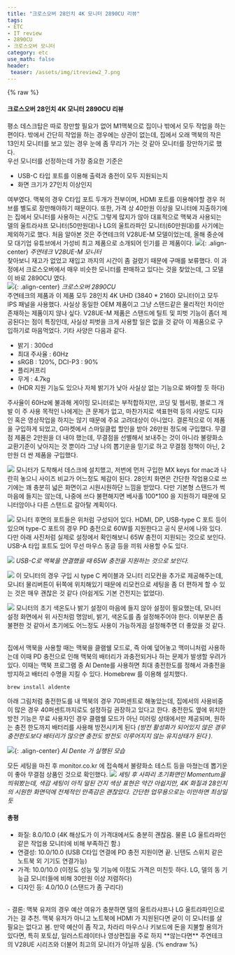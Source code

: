 ```yaml
---
title: "크로스오버 28인치 4K 모니터 2890CU 리뷰"
tags:
- ETC 
- IT review
- 2890CU
- 크로스오버 모니터
category: etc
use_math: false
header: 
 teaser: /assets/img/itreview2_7.png
---
```

{% raw %}
#### 크로스오버 28인치 4K 모니터 2890CU 리뷰
평소 데스크탑은 따로 장만할 필요가 없어 M1맥북으로 집이나 밖에서 모두 작업을 하는 편이다. 밖에서 간단히 작업을 하는 경우에는 상관이 없는데, 집에서 오래 맥북의 작은 13인치 모니터를 보고 있는 경우 눈에 좀 무리가 가는 것 같아 모니터를 장만하기로 했다.   
우선 모니터를 선정하는데 가장 중요한 기준은 
- USB-C 타입 포트를 이용해 출력과 충전이 모두 지원되는지
- 화면 크기가 27인치 이상인지 <br>

여부였다. 맥북의 경우 C타입 포트 두개가 전부이며, HDMI 포트를 이용해야할 경우 허브를 별도로 장만해야하기 때문이다. 또한, 가격 상 40만원 이상을 모니터에 지출하기에는 집에서 모니터를 사용하는 시간도 그렇게 많지가 않아 대표적으로 맥북과 사용되는 델의 울트라샤프 모니터(50만원대)나 LG의 울트라파인 모니터(60만원대)를 사기에는 제외하기로 했다. 처음 알아본 것은 주연테크의 V28UE-M 모델이었는데, 올해 중순에 모 대기업 유튜브에서 가성비 최고 제품으로 소개되어 인기를 끈 제품이다.
![](/assets/img/itreview2_0.png){: .align-center}
*주연테크 V28UE-M 모니터*     
찾아보니 재고가 없었고 재입고 까지의 시간이 좀 걸렸기 때문에 구매를 보류했다. 이 과정에서 크로스오버에서 매우 비슷한 모니터를 판매하고 있다는 것을 찾았는데, 그 모델이 바로 2890CU 였다.   
![](/assets/img/itreview2_1.png){: .align-center}
*크로스오버 2890CU*   
주연테크의 제품과 이 제품 모두 28인치 4K UHD (3840 * 2160) 모니터이고 모두 IPS 패널을 사용했다. 사실상 동일한 OEM 제품이고 그냥 스탠드같은 물리적인 차이만 존재하는 제품이지 않나 싶다. V28UE-M 제품은 스탠드에 틸트 및 피벗 기능이 좀더 제공된다는 점이 특징인데, 사실상 피벗을 크게 사용할 일은 없을 것 같아 이 제품으로 구입하기로 마음먹었다. 기타 사양은 다음과 같다.
- 밝기 : 300cd
- 최대 주사율 : 60Hz
- sRGB : 120%, DCI-P3 : 90%
- 플리커프리
- 무게 : 4.7kg 
- (HDR 지원 기능도 있으나 자체 밝기가 낮아 사실상 없는 기능으로 봐야할 듯 하다)

주사율이 60Hz에 불과해 게이밍 모니터로는 부적합하지만, 코딩 및 웹서핑, 블로그 개발 이 주 사용 목적인 나에게는 큰 문제가 없고, 마찬가지로 색표현력 등의 사양도 디자인 혹은 영상작업을 하지는 않기 때문에 주요 고려대상이 아니었다. 결론적으로 이 제품을 구입하게 되었고, G마켓에서 스마일클럽 할인을 받아 26만원 정도에 구입했다. 무결점 제품은 2만원을 더 내야 했는데, 무결점을 선별해서 보내주는 것이 아니라 불량화소 교환기준이 낮아지는 것 뿐이라 그냥 나의 뽑기운을 믿기로 하고 무결점 정책이 아닌, 2만원 더 싼 제품을 구입했다.   

![](/assets/img/itreview2_2.jpeg)
모니터가 도착해서 데스크에 설치했고, 저번에 먼저 구입한 MX keys for mac과 나란히 놓으니 사이즈 비교가 어느정도 체감이 된다. 28인치 화면은 간단한 작업용으로 쓰기에는 꽤 충분히 넓은 화면이고 시원시원하단 느낌을 받았다. 다만 기본형 스탠드가 썩 마음에 들지는 않는데, 나중에 쓰다 불편해지면 베사홀 100*100 을 지원하기 때문에 모니터암이나 다른 스탠드로 갈아탈 계획이다.   

![](/assets/img/itreview2_3.jpeg)
모니터 후면의 포트들은 위처럼 구성되어 있다. HDMI, DP, USB-type C 포트 등이 있으며 type-C 포트의 경우 PD 충전으로 60W를 지원한다고 공식 문서에 나와 있다. 다만 아래 사진처럼 실제로 설정에서 확인해보니 65W 충전이 지원되는 것으로 보인다. USB-A 타입 포트도 있어 무선 마우스 동글 등을 끼워 사용할 수도 있다.

![](/assets/img/itreview2_4.jpeg)
*USB-C로 맥북을 연결했을 때 65W 충전을 지원하는 것으로 보인다.*  


![](/assets/img/itreview2_5.jpeg)
이 모니터의 경우 구입 시 type C 케이블과 모니터 리모컨을 추가로 제공해주는데, 모니터 물리버튼이 뒤쪽에 위치해있기 때문에 리모컨으로 세팅을 좀 더 편하게 할 수 있는 것은 매우 괜찮은 것 같다 (아쉽게도 기본 건전지는 없었다).

![](/assets/img/itreview2_6.jpeg)
모니터의 초기 색온도나 밝기 설정이 마음에 들지 않아 설정이 필요했는데, 모니터 설정 화면에서 위 사진처럼 명암비, 밝기, 색온도를 좀 설정해주어야 한다. 이부분은 좀 불편한 것 같아서 초기에도 어느정도 사용이 가능하게끔 설정해주면 더 좋았을 것 같다.

<br>
집에서 맥북을 사용할 때는 맥북을 클램쉘 모드로, 즉 아예 덮어놓고 맥미니처럼 사용하는데 이때 PD 충전으로 인해 맥북의 배터리가 과충전되거나 하는 문제가 발생할 우려가 있다. 이때는 맥북 프로그램 중 Al Dente를 사용하면 최대 충전한도를 정해서 과충전을 방지하고 배터리 수명을 지킬 수 있다. Homebrew 를 이용해 설치했다. 

~~~
brew install aldente
~~~

아래 그림처럼 충전한도를 내 맥북의 경우 70퍼센트로 해놓았는데, 집에서의 사용비중이 많은 경우 40퍼센트까지로도 설정하길 권장하고 있다고 한다. 충전한도 옆에 위치한 방전 기능은 무료 사용자인 경우 클램쉘 모드가 아닌 미러링 상태에서만 제공되며, 원하는 충전 한도까지 배터리를 사용해 방전시키게 된다 *(방전 활성화가 되어있지 않은 경우 충전한도보다 배터리가 많으면 충전도 방전도 이루어지지 않는 유지상태가 된다 )*.

![](/assets/img/itreview2_7.png){: .align-center}
*Al Dente 가 실행된 모습*

모든 세팅을 마친 후 monitor.co.kr 에 접속해서 불량화소 테스트 등을 마쳤는데 뽑기운이 좋아 무결점 상품인 것으로 확인했다.
![](/assets/img/itreview2_8.jpeg)
*세팅 후 사파리 초기화면인 Momentum을 띄워봤는데, 색감 세팅이 아직 덜된 건지 색상 표현은 약간 아쉽지만, 4K 화질과 28인치의 시원한 화면덕에 전체적인 만족감은 괜찮았다. 간단한 업무용으로는 이만하면 최상일듯*

#### 총평
- 화질: 8.0/10.0 (4K 해상도가 이 가격대에서도 충분히 괜찮음. 물론 LG 울트라파인 같은 작업용 모니터에 비해 부족하긴 함.)
- 연결성: 10.0/10.0 (USB C타입 연결에 PD 충전 지원이면 끝. 닌텐도 스위치 같은 노트북 외 기기도 연결가능)
- 가격: 10.0/10.0 (이정도 성능 및 기능에 이정도 가격은 미친듯 하다. LG, 델의 동 기능급 모니터들에 비해 30만원 이상 저렴하다)
- 디자인 등: 4.0/10.0 (스탠드가 좀 구리다)
<br>
- 결론: 맥북 유저의 경우 예산 여유가 충분하면 델의 울트라샤프나 LG 울트라파인으로 가는 걸 추천. 맥북 유저가 아니고 노트북에 HDMI 가 지원된다면 굳이 이 모니터를 살 필요는 없다고 봄. 만약 예산이 좀 작고, 차라리 마우스나 키보드에 돈을 지불할 용의가 있다면, 특히 포토샵, 일러스트레이터나 영상편집을 주로 하지 **않는다면** 주연테크의 V28UE 시리즈와 더불어 최고의 모니터가 아닐까 싶음.
{% endraw %}